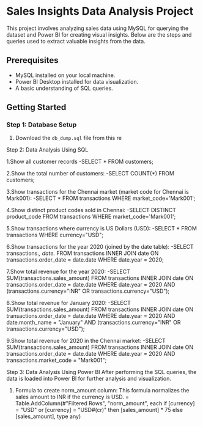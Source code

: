 # Sales Insights Data Analysis Project

This project involves analyzing sales data using MySQL for querying the dataset and Power BI for creating visual insights. Below are the steps and queries used to extract valuable insights from the data.

## Prerequisites

- MySQL installed on your local machine.
- Power BI Desktop installed for data visualization.
- A basic understanding of SQL queries.

## Getting Started

### Step 1: Database Setup

1. Download the `db_dump.sql` file from this re

Step 2: Data Analysis Using SQL

1.Show all customer records
-SELECT * FROM customers;

2.Show the total number of customers:
-SELECT COUNT(*) FROM customers;

3.Show transactions for the Chennai market (market code for Chennai is Mark001):
-SELECT * FROM transactions WHERE market_code='Mark001';

4.Show distinct product codes sold in Chennai:
-SELECT DISTINCT product_code FROM transactions WHERE market_code='Mark001';

5.Show transactions where currency is US Dollars (USD):
-SELECT * FROM transactions WHERE currency="USD";

6.Show transactions for the year 2020 (joined by the date table):
-SELECT transactions.*, date.* 
FROM transactions 
INNER JOIN date 
ON transactions.order_date = date.date 
WHERE date.year = 2020;

7.Show total revenue for the year 2020:
-SELECT SUM(transactions.sales_amount) 
FROM transactions 
INNER JOIN date 
ON transactions.order_date = date.date 
WHERE date.year = 2020 
AND (transactions.currency="INR" OR transactions.currency="USD");

8.Show total revenue for January 2020:
-SELECT SUM(transactions.sales_amount) 
FROM transactions 
INNER JOIN date 
ON transactions.order_date = date.date 
WHERE date.year = 2020 
AND date.month_name = "January" 
AND (transactions.currency="INR" OR transactions.currency="USD");

9.Show total revenue for 2020 in the Chennai market:
-SELECT SUM(transactions.sales_amount) 
FROM transactions 
INNER JOIN date 
ON transactions.order_date = date.date 
WHERE date.year = 2020 
AND transactions.market_code = "Mark001";


Step 3: Data Analysis Using Power BI
After performing the SQL queries, the data is loaded into Power BI for further analysis and visualization.

1. Formula to create norm_amount column:
This formula normalizes the sales amount to INR if the currency is USD.
= Table.AddColumn(#"Filtered Rows", "norm_amount", each if [currency] = "USD" or [currency] = "USD#(cr)" then [sales_amount] * 75 else [sales_amount], type any)

